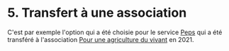 # 5. Transfert à une association

C'est par exemple l'option qui a été choisie pour le service [Peps](https://www.peps.beta.gouv.fr/) qui a été transféré à l'association [Pour une agriculture du vivant](https://agricultureduvivant.org/) en 2021. 

